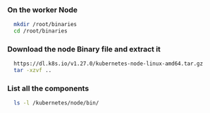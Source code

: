 ### On the worker Node
```sh
  mkdir /root/binaries
  cd /root/binaries
```

### Download the node Binary file and extract it

```sh
  https://dl.k8s.io/v1.27.0/kubernetes-node-linux-amd64.tar.gz
  tar -xzvf ..
```

### List all the components

```sh
  ls -l /kubernetes/node/bin/
```
